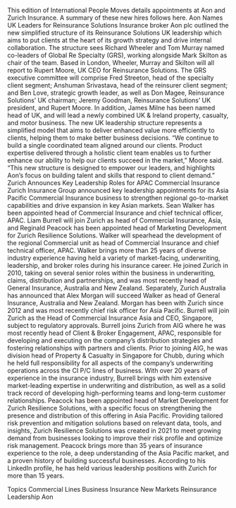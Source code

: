 This edition of International People Moves details appointments at Aon and Zurich Insurance.
A summary of these new hires follows here.
Aon Names UK Leaders for Reinsurance Solutions
Insurance broker Aon plc outlined the new simplified structure of its Reinsurance Solutions UK leadership which aims to put clients at the heart of its growth strategy and drive internal collaboration.
The structure sees Richard Wheeler and Tom Murray named co-leaders of Global Re Specialty (GRS), working alongside Mark Skilton as chair of the team. Based in London, Wheeler, Murray and Skilton will all report to Rupert Moore, UK CEO for Reinsurance Solutions.
The GRS executive committee will comprise Fred Streeton, head of the specialty client segment; Anshuman Srivastava, head of the reinsurer client segment; and Ben Love, strategic growth leader, as well as Don Magee, Reinsurance Solutions’ UK chairman; Jeremy Goodman, Reinsurance Solutions’ UK president, and Rupert Moore.
In addition, James Milne has been named head of UK, and will lead a newly combined UK & Ireland property, casualty, and motor business.
The new UK leadership structure represents a simplified model that aims to deliver enhanced value more efficiently to clients, helping them to make better business decisions.
“We continue to build a single coordinated team aligned around our clients. Product expertise delivered through a holistic client team enables us to further enhance our ability to help our clients succeed in the market,” Moore said. “This new structure is designed to empower our leaders, and highlights Aon’s focus on building talent and skills that respond to client demand.”
Zurich Announces Key Leadership Roles for APAC Commercial Insurance
Zurich Insurance Group announced key leadership appointments for its Asia Pacific Commercial Insurance business to strengthen regional go-to-market capabilities and drive expansion in key Asian markets.
Sean Walker has been appointed head of Commercial Insurance and chief technical officer, APAC. Liam Burrell will join Zurich as head of Commercial Insurance, Asia, and Reginald Peacock has been appointed head of Marketing Development for Zurich Resilience Solutions.
Walker will spearhead the development of the regional Commercial unit as head of Commercial Insurance and chief technical officer, APAC. Walker brings more than 25 years of diverse industry experience having held a variety of market-facing, underwriting, leadership, and broker roles during his insurance career. He joined Zurich in 2010, taking on several senior roles within the business in underwriting, claims, distribution and partnerships, and was most recently head of General Insurance, Australia and New Zealand.
Separately, Zurich Australia has announced that Alex Morgan will succeed Walker as head of General Insurance, Australia and New Zealand. Morgan has been with Zurich since 2012 and was most recently chief risk officer for Asia Pacific.
Burrell will join Zurich as the Head of Commercial Insurance Asia and CEO, Singapore, subject to regulatory approvals. Burrell joins Zurich from AIG where he was most recently head of Client & Broker Engagement, APAC, responsible for developing and executing on the company’s distribution strategies and fostering relationships with partners and clients.
Prior to joining AIG, he was division head of Property & Casualty in Singapore for Chubb, during which he held full responsibility for all aspects of the company’s underwriting operations across the CI P/C lines of business. With over 20 years of experience in the insurance industry, Burrell brings with him extensive market-leading expertise in underwriting and distribution, as well as a solid track record of developing high-performing teams and long-term customer relationships.
Peacock has been appointed head of Market Development for Zurich Resilience Solutions, with a specific focus on strengthening the presence and distribution of this offering in Asia Pacific. Providing tailored risk prevention and mitigation solutions based on relevant data, tools, and insights, Zurich Resilience Solutions was created in 2021 to meet growing demand from businesses looking to improve their risk profile and optimize risk management. Peacock brings more than 35 years of insurance experience to the role, a deep understanding of the Asia Pacific market, and a proven history of building successful businesses. According to his LinkedIn profile, he has held various leadership positions with Zurich for more than 15 years.

Topics
Commercial Lines
Business Insurance
New Markets
Reinsurance
Leadership
Aon
